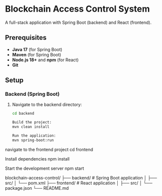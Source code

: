 # Blockchain Access Control System

A full-stack application with Spring Boot (backend) and React (frontend).

## Prerequisites

- **Java 17** (for Spring Boot)
- **Maven** (for Spring Boot)
- **Node.js 18+** and **npm** (for React)
- **Git**

## Setup

### Backend (Spring Boot)

1. Navigate to the backend directory:

   ```bash
   cd backend

   Build the project:
   mvn clean install

   Run the application:
   mvn spring-boot:run
   ```

navigate to the frontend project
cd frontend

Install dependencies
npm install

Start the development server
npm start

blockchain-access-control/
├── backend/ # Spring Boot application
│ ├── src/
│ └── pom.xml
├── frontend/ # React application
│ ├── src/
│ └── package.json
└── README.md
